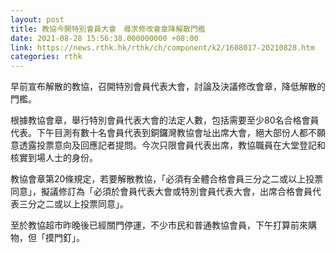 ```yaml
---
layout: post
title: 教協今開特別會員大會　尋求修改會章降解散門檻
date: 2021-08-28 15:56:38.000000000 +08:00
link: https://news.rthk.hk/rthk/ch/component/k2/1608017-20210828.htm
categories: rthk
---
```


早前宣布解散的教協，召開特別會員代表大會，討論及決議修改會章，降低解散的門檻。

根據教協會章，舉行特別會員代表大會的法定人數，包括需要至少80名合格會員代表。下午目測有數十名會員代表到銅鑼灣教協會址出席大會，絕大部份人都不願意透露投票意向及回應記者提問。今次只限會員代表出席，教協職員在大堂登記和核實到場人士的身份。

教協會章第20條規定，若要解散教協，「必須有全體合格會員三分之二或以上投票同意」，擬議修訂為「必須於會員代表大會或特別會員代表大會，出席合格會員代表三分之二或以上投票同意」。

至於教協超市昨晚後已經關門停運，不少市民和普通教協會員，下午打算前來購物，但「摸門釘」。
